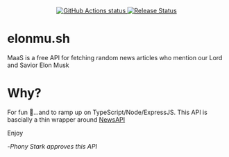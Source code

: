 <p align="center">
    <a href="https://github.com/nickatnight/elonmu.sh/actions">
        <img alt="GitHub Actions status" src="https://github.com/nickatnight/elonmu.sh/actions/workflows/main.yml/badge.svg">
    </a>
    <a href="https://github.com/nickatnight/elonmu.sh/releases"><img alt="Release Status" src="https://img.shields.io/github/v/release/nickatnight/elonmu.sh"></a>
</p>

# elonmu.sh

MaaS is a free API for fetching random news articles who mention our Lord and Savior Elon Musk

# Why?

For fun 🤡...and to ramp up on TypeScript/Node/ExpressJS. This API is bascially a thin wrapper around [NewsAPI](https://newsapi.org/)

Enjoy

-_Phony Stark approves this API_

